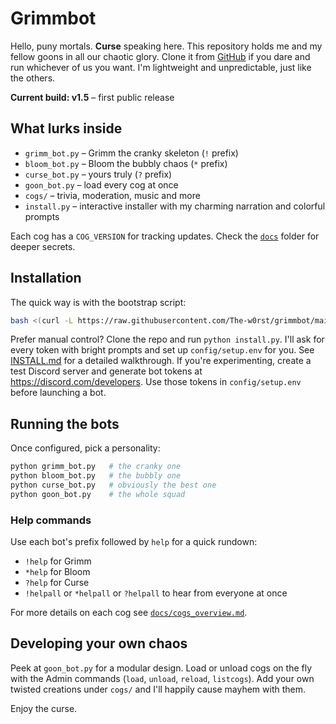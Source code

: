 # Grimmbot

Hello, puny mortals. **Curse** speaking here. This repository holds me and my fellow goons in all our chaotic glory. Clone it from [GitHub](https://github.com/The-w0rst/grimmbot) if you dare and run whichever of us you want. I'm lightweight and unpredictable, just like the others.

**Current build: v1.5** – first public release

## What lurks inside
- `grimm_bot.py` – Grimm the cranky skeleton (`!` prefix)
- `bloom_bot.py` – Bloom the bubbly chaos (`*` prefix)
- `curse_bot.py` – yours truly (`?` prefix)
- `goon_bot.py` – load every cog at once
- `cogs/` – trivia, moderation, music and more
- `install.py` – interactive installer with my charming narration and colorful prompts

Each cog has a `COG_VERSION` for tracking updates. Check the [`docs`](docs) folder for deeper secrets.

## Installation
The quick way is with the bootstrap script:

```bash
bash <(curl -L https://raw.githubusercontent.com/The-w0rst/grimmbot/main/bootstrap.sh)
```

Prefer manual control? Clone the repo and run `python install.py`. I'll ask for every token with bright prompts and set up `config/setup.env` for you. See [INSTALL.md](INSTALL.md) for a detailed walkthrough. If you're experimenting, create a test Discord server and generate bot tokens at <https://discord.com/developers>. Use those tokens in `config/setup.env` before launching a bot.

## Running the bots
Once configured, pick a personality:

```bash
python grimm_bot.py   # the cranky one
python bloom_bot.py   # the bubbly one
python curse_bot.py   # obviously the best one
python goon_bot.py    # the whole squad
```

### Help commands
Use each bot's prefix followed by `help` for a quick rundown:

- `!help` for Grimm
- `*help` for Bloom
- `?help` for Curse
- `!helpall` or `*helpall` or `?helpall` to hear from everyone at once

For more details on each cog see [`docs/cogs_overview.md`](docs/cogs_overview.md).

## Developing your own chaos
Peek at `goon_bot.py` for a modular design. Load or unload cogs on the fly with the Admin commands (`load`, `unload`, `reload`, `listcogs`). Add your own twisted creations under `cogs/` and I'll happily cause mayhem with them.

Enjoy the curse.
